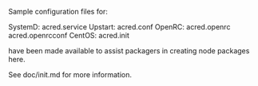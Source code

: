 Sample configuration files for:

SystemD: acred.service
Upstart: acred.conf
OpenRC:  acred.openrc
         acred.openrcconf
CentOS:  acred.init

have been made available to assist packagers in creating node packages here.

See doc/init.md for more information.

